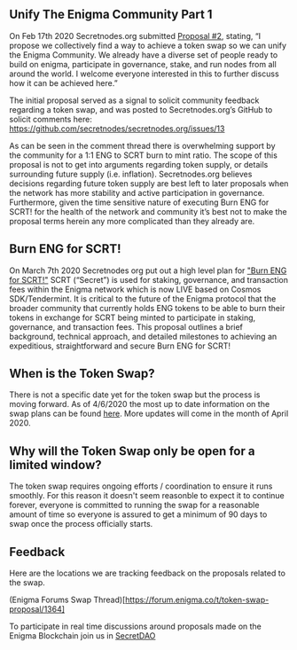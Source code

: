 ## Unify The Enigma Community Part 1

On Feb 17th 2020 Secretnodes.org submitted [Proposal #2](https://explorer.scrt.cashmaney.com/proposals/2), stating, “I propose we collectively find a way to achieve a token swap so we can unify the Enigma Community. We already have a diverse set of people ready to build on enigma, participate in governance, stake, and run nodes from all around the world. I welcome everyone interested in this to further discuss how it can be achieved here.”

The initial proposal served as a signal to solicit community feedback regarding a token swap, and was posted to Secretnodes.org’s GitHub to solicit comments here: https://github.com/secretnodes/secretnodes.org/issues/13

As can be seen in the comment thread there is overwhelming support by the community for a 1:1 ENG to SCRT burn to mint ratio. The scope of this proposal is not to get into arguments regarding token supply, or details surrounding future supply (i.e. inflation). Secretnodes.org believes decisions regarding future token supply are best left to later proposals when the network has more stability and active participation in governance. Furthermore, given the time sensitive nature of executing Burn ENG for SCRT! for the health of the network and community it’s best not to make the proposal terms herein any more complicated than they already are.
 
## Burn ENG for SCRT!

On March 7th 2020 Secretnodes org put out a high level plan for ["Burn ENG for SCRT!"](https://explorer.scrt.cashmaney.com/proposals/4) SCRT (“Secret”) is used for staking, governance, and transaction fees within the Enigma network which is now LIVE based on Cosmos SDK/Tendermint. It is critical to the future of the Enigma protocol that the broader community that currently holds ENG tokens to be able to burn their tokens in exchange for SCRT being minted to participate in staking, governance, and transaction fees. This proposal outlines a brief background, technical approach, and detailed milestones to achieving an expeditious, straightforward and secure Burn ENG for SCRT!

## When is the Token Swap?

There is not a specific date yet for the token swap but the process is moving forward. As of 4/6/2020 the most up to date information on the swap plans can be found [here](https://explorer.scrt.cashmaney.com/proposals/4). More updates will come in the month of April 2020.

## Why will the Token Swap only be open for a limited window?

The token swap requires ongoing efforts / coordination to ensure it runs smoothly. For this reason it doesn't seem reasonble to expect it to continue forever, everyone is committed to running the swap for a reasonable amount of time so everyone is assured to get a minimum of 90 days to swap once the process officially starts.

## Feedback
Here are the locations we are tracking feedback on the proposals related to the swap.

(Enigma Forums Swap Thread)[https://forum.enigma.co/t/token-swap-proposal/1364]

To participate in real time discussions around proposals made on the Enigma Blockchain join us in [SecretDAO](https://t.me/secretdao)